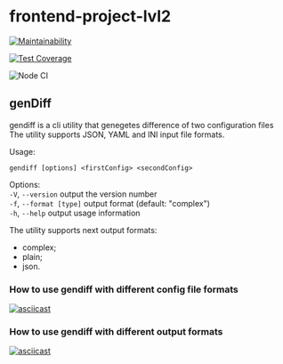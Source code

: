 # frontend-project-lvl2

[![Maintainability](https://api.codeclimate.com/v1/badges/2be91a158473133e146d/maintainability)](https://codeclimate.com/github/vbuzivskoy/frontend-project-lvl2/maintainability)

[![Test Coverage](https://api.codeclimate.com/v1/badges/2be91a158473133e146d/test_coverage)](https://codeclimate.com/github/vbuzivskoy/frontend-project-lvl2/test_coverage)

![Node CI](https://github.com/vbuzivskoy/frontend-project-lvl2/workflows/Node%20CI/badge.svg)

## genDiff

gendiff is a cli utility that genegetes difference of two configuration files
The utility supports JSON, YAML and INI input file formats.

Usage:
```
gendiff [options] <firstConfig> <secondConfig>
```

Options:\
  ```-V```, ```--version```        output the version number\
  ```-f```, ```--format [type]```  output format (default: "complex")\
  ```-h```, ```--help```           output usage information

The utility supports next output formats:
- complex;
- plain;
- json.

### How to use gendiff with different config file formats

[![asciicast](https://asciinema.org/a/gYhh1Q73xE0CtD2bS5NDM5hKe.svg)](https://asciinema.org/a/gYhh1Q73xE0CtD2bS5NDM5hKe)

### How to use gendiff with different output formats

[![asciicast](https://asciinema.org/a/oAn1F1DmgVwdwHUcmkNU9AOnY.svg)](https://asciinema.org/a/oAn1F1DmgVwdwHUcmkNU9AOnY)